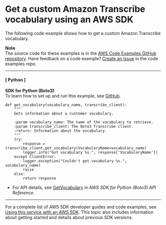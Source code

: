 # Get a custom Amazon Transcribe vocabulary using an AWS SDK<a name="example_transcribe_GetVocabulary_section"></a>

The following code example shows how to get a custom Amazon Transcribe vocabulary\.

**Note**  
The source code for these examples is in the [AWS Code Examples GitHub repository](https://github.com/awsdocs/aws-doc-sdk-examples)\. Have feedback on a code example? [Create an Issue](https://github.com/awsdocs/aws-doc-sdk-examples/issues/new/choose) in the code examples repo\. 

------
#### [ Python ]

**SDK for Python \(Boto3\)**  
 To learn how to set up and run this example, see [GitHub](https://github.com/awsdocs/aws-doc-sdk-examples/tree/main/python/example_code/transcribe#code-examples)\. 
  

```
def get_vocabulary(vocabulary_name, transcribe_client):
    """
    Gets information about a customer vocabulary.

    :param vocabulary_name: The name of the vocabulary to retrieve.
    :param transcribe_client: The Boto3 Transcribe client.
    :return: Information about the vocabulary.
    """
    try:
        response = transcribe_client.get_vocabulary(VocabularyName=vocabulary_name)
        logger.info("Got vocabulary %s.", response['VocabularyName'])
    except ClientError:
        logger.exception("Couldn't get vocabulary %s.", vocabulary_name)
        raise
    else:
        return response
```
+  For API details, see [GetVocabulary](https://docs.aws.amazon.com/goto/boto3/transcribe-2017-10-26/GetVocabulary) in *AWS SDK for Python \(Boto3\) API Reference*\. 

------

For a complete list of AWS SDK developer guides and code examples, see [Using this service with an AWS SDK](getting-started-sdk.md#sdk-general-information-section)\. This topic also includes information about getting started and details about previous SDK versions\.